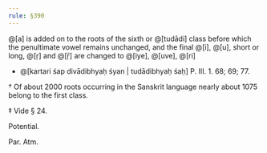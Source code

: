 ```yaml
---
rule: §390
---
```


@[a] is added on to the roots of the sixth or @[tudādi] class before which the penultimate vowel remains unchanged, and the final @[i], @[u], short or long, @[ṛ] and @[ṝ] are changed to @[iye], @[uve], @[ri]

- @[kartari śap divādibhyaḥ śyan | tudādibhyaḥ śaḥ] P. III. 1. 68; 69; 77.

† Of about 2000 roots occurring in the Sanskrit language nearly about 1075 belong to the first class.

‡ Vide § 24.

Potential.

Par. Atm.